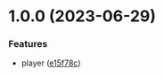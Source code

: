 # 1.0.0 (2023-06-29)


### Features

* player ([e15f78c](https://github.com/Mxxi97/pubg-api-models/commit/e15f78c16527d1e0912ab213baf7817f6d28e7b4))
